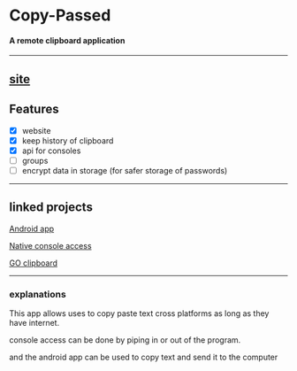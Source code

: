 # Copy-Passed
#### A remote clipboard application

---
[site](https://copy-passed.web.app)
---

## Features 
- [x] website
- [x] keep history of clipboard
- [x] api for consoles
- [ ] groups
- [ ] encrypt data in storage (for safer storage of passwords)

---

## linked projects
[Android app](https://github.com/ocular-data/copy-passed-android)

[Native console access](https://github.com/ocular-data/copy-passed-terminalAccess)

[GO clipboard](https://github.com/ocular-data/copy-passed-go)

---

### explanations
This app allows uses to copy paste text cross
platforms as long as they have internet.

console access can be done by piping in or 
out of the program.

and the android app can be used to copy text and 
send it to the computer